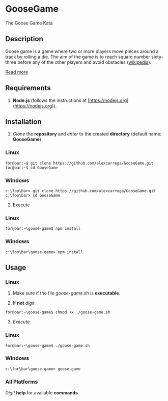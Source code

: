 # GooseGame

The Goose Game Kata

## Description

Goose game is a game where two or more players move pieces around a track by rolling a die. The aim of the game is to reach square number sixty-three before any of the other players and avoid obstacles ([wikipedia](https://en.wikipedia.org/wiki/Game_of_the_Goose)).

[Read more](GooseGame.md)

## Requirements

1. **Node.js** (follows the instructions at [https://nodejs.org](https://nodejs.org)).

## Installation

1. _Clone_ the **repository** and _enter_ to the created **directory** (default name: **GooseGame**)

### Linux

```console
for@bar:~$ git clone https://github.com/alexcarrega/GooseGame.git
for@bar:~$ cd GooseGame
```

### Windows

```console
c:\foo\bar> git clone https://github.com/alexcarrega/GooseGame.git
c:\foo\bar> cd GooseGame
```

2. Execute

### Linux

```console
for@bar:~\goose-game$ npm install
```

### Windows

```console
c:\foo\bar\goose-game> npm install
```

## Usage

### Linux

1. Make sure if the file _goose-game.sh_ is **executable**.

2. If **not** _digit_

```console
for@bar:~\goose-game$ chmod +x ./goose-game.sh
```

3. _Execute_

### Linux

```console
for@bar:~\goose-game$ ./goose-game.sh
```

### Windows

```console
c:\for\bar\goose-game> goose-game
```

### All Platforms

_Digit_ **help** for available **commands**

